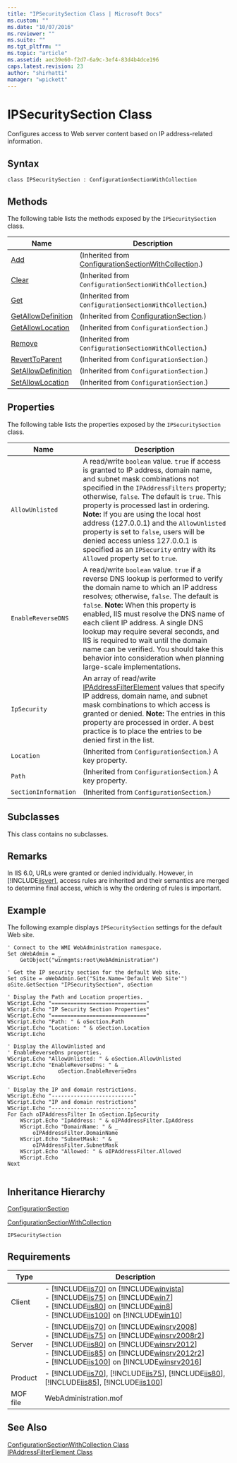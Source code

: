 ```yaml
---
title: "IPSecuritySection Class | Microsoft Docs"
ms.custom: ""
ms.date: "10/07/2016"
ms.reviewer: ""
ms.suite: ""
ms.tgt_pltfrm: ""
ms.topic: "article"
ms.assetid: aec39e60-f2d7-6a9c-3ef4-83d4b4dce196
caps.latest.revision: 23
author: "shirhatti"
manager: "wpickett"
---
```

# IPSecuritySection Class
Configures access to Web server content based on IP address-related information.  
  
## Syntax  
  
```vbs  
class IPSecuritySection : ConfigurationSectionWithCollection  
```  
  
## Methods  
 The following table lists the methods exposed by the `IPSecuritySection` class.  
  
|Name|Description|  
|----------|-----------------|  
|[Add](../../reference/admin/configurationsectionwithcollection-add-method.md)|(Inherited from [ConfigurationSectionWithCollection](../../reference/admin/configurationsectionwithcollection-class.md).)|  
|[Clear](../../reference/admin/configurationsectionwithcollection-clear-method.md)|(Inherited from `ConfigurationSectionWithCollection`.)|  
|[Get](../../reference/admin/configurationsectionwithcollection-get-method.md)|(Inherited from `ConfigurationSectionWithCollection`.)|  
|[GetAllowDefinition](../../reference/admin/configurationsection-getallowdefinition-method.md)|(Inherited from [ConfigurationSection](../../reference/admin/configurationsection-class1.md).)|  
|[GetAllowLocation](../../reference/admin/configurationsection-getallowlocation-method.md)|(Inherited from `ConfigurationSection`.)|  
|[Remove](../../reference/admin/configurationsectionwithcollection-remove-method.md)|(Inherited from `ConfigurationSectionWithCollection`.)|  
|[RevertToParent](../../reference/admin/configurationsection-reverttoparent-method.md)|(Inherited from `ConfigurationSection`.)|  
|[SetAllowDefinition](../../reference/admin/configurationsection-setallowdefinition-method.md)|(Inherited from `ConfigurationSection`.)|  
|[SetAllowLocation](../../reference/admin/configurationsection-setallowlocation-method.md)|(Inherited from `ConfigurationSection`.)|  
  
## Properties  
 The following table lists the properties exposed by the `IPSecuritySection` class.  
  
|Name|Description|  
|----------|-----------------|  
|`AllowUnlisted`|A read/write `boolean` value. `true` if access is granted to IP address, domain name, and subnet mask combinations not specified in the `IPAddressFilters` property; otherwise, `false`. The default is `true`. This property is processed last in ordering. **Note:**  If you are using the local host address (127.0.0.1) and the `AllowUnlisted` property is set to `false`, users will be denied access unless 127.0.0.1 is specified as an `IPSecurity` entry with its `Allowed` property set to `true`.|  
|`EnableReverseDNS`|A read/write `boolean` value. `true` if a reverse DNS lookup is performed to verify the domain name to which an IP address resolves; otherwise, `false`. The default is `false`. **Note:**  When this property is enabled, IIS must resolve the DNS name of each client IP address. A single DNS lookup may require several seconds, and IIS is required to wait until the domain name can be verified. You should take this behavior into consideration when planning large-scale implementations.|  
|`IpSecurity`|An array of read/write [IPAddressFilterElement](../../reference/admin/ipaddressfilterelement-class.md) values that specify IP address, domain name, and subnet mask combinations to which access is granted or denied. **Note:**  The entries in this property are processed in order. A best practice is to place the entries to be denied first in the list.|  
|`Location`|(Inherited from `ConfigurationSection`.) A key property.|  
|`Path`|(Inherited from `ConfigurationSection`.) A key property.|  
|`SectionInformation`|(Inherited from `ConfigurationSection`.)|  
  
## Subclasses  
 This class contains no subclasses.  
  
## Remarks  
 In IIS 6.0, URLs were granted or denied individually. However, in [!INCLUDE[iisver](../../reference/admin/includes/iisver-md.md)], access rules are inherited and their semantics are merged to determine final access, which is why the ordering of rules is important.  
  
## Example  
 The following example displays `IPSecuritySection` settings for the default Web site.  
  
```  
' Connect to the WMI WebAdministration namespace.  
Set oWebAdmin = _  
    GetObject("winmgmts:root\WebAdministration")  
  
' Get the IP security section for the default Web site.  
Set oSite = oWebAdmin.Get("Site.Name='Default Web Site'")  
oSite.GetSection "IPSecuritySection", oSection  
  
' Display the Path and Location properties.  
WScript.Echo "=============================="  
WScript.Echo "IP Security Section Properties"  
WScript.Echo "=============================="  
WScript.Echo "Path: " & oSection.Path  
WScript.Echo "Location: " & oSection.Location  
WScript.Echo  
  
' Display the AllowUnlisted and   
' EnableReverseDns properties.  
WScript.Echo "AllowUnlisted: " & oSection.AllowUnlisted  
WScript.Echo "EnableReverseDns: " & _  
                oSection.EnableReverseDns  
WScript.Echo  
  
' Display the IP and domain restrictions.  
WScript.Echo "--------------------------"  
WScript.Echo "IP and domain restrictions"  
WScript.Echo "--------------------------"  
For Each oIPAddressFilter In oSection.IpSecurity  
    WScript.Echo "IpAddress: " & oIPAddressFilter.IpAddress      
    WScript.Echo "DomainName: " & _  
        oIPAddressFilter.DomainName  
    WScript.Echo "SubnetMask: " & _  
        oIPAddressFilter.SubnetMask  
    WScript.Echo "Allowed: " & oIPAddressFilter.Allowed  
    WScript.Echo  
Next  
  
```  
  
## Inheritance Hierarchy  
 [ConfigurationSection](../../reference/admin/configurationsection-class1.md)  
  
 [ConfigurationSectionWithCollection](../../reference/admin/configurationsectionwithcollection-class.md)  
  
 `IPSecuritySection`  
  
## Requirements  
  
|Type|Description|  
|----------|-----------------|  
|Client|-   [!INCLUDE[iis70](../../reference/admin/includes/iis70-md.md)] on [!INCLUDE[winvista](../../reference/admin/includes/winvista-md.md)]<br />-   [!INCLUDE[iis75](../../reference/admin/includes/iis75-md.md)] on [!INCLUDE[win7](../../reference/admin/includes/win7-md.md)]<br />-   [!INCLUDE[iis80](../../reference/admin/includes/iis80-md.md)] on [!INCLUDE[win8](../../reference/admin/includes/win8-md.md)]<br />-   [!INCLUDE[iis100](../../reference/admin/includes/iis100-md.md)] on [!INCLUDE[win10](../../reference/admin/includes/win10-md.md)]|  
|Server|-   [!INCLUDE[iis70](../../reference/admin/includes/iis70-md.md)] on [!INCLUDE[winsrv2008](../../reference/admin/includes/winsrv2008-md.md)]<br />-   [!INCLUDE[iis75](../../reference/admin/includes/iis75-md.md)] on [!INCLUDE[winsrv2008r2](../../reference/admin/includes/winsrv2008r2-md.md)]<br />-   [!INCLUDE[iis80](../../reference/admin/includes/iis80-md.md)] on [!INCLUDE[winsrv2012](../../reference/admin/includes/winsrv2012-md.md)]<br />-   [!INCLUDE[iis85](../../reference/admin/includes/iis85-md.md)] on [!INCLUDE[winsrv2012r2](../../reference/admin/includes/winsrv2012r2-md.md)]<br />-   [!INCLUDE[iis100](../../reference/admin/includes/iis100-md.md)] on [!INCLUDE[winsrv2016](../../reference/admin/includes/winsrv2016-md.md)]|  
|Product|-   [!INCLUDE[iis70](../../reference/admin/includes/iis70-md.md)], [!INCLUDE[iis75](../../reference/admin/includes/iis75-md.md)], [!INCLUDE[iis80](../../reference/admin/includes/iis80-md.md)], [!INCLUDE[iis85](../../reference/admin/includes/iis85-md.md)], [!INCLUDE[iis100](../../reference/admin/includes/iis100-md.md)]|  
|MOF file|WebAdministration.mof|  
  
## See Also  
 [ConfigurationSectionWithCollection Class](../../reference/admin/configurationsectionwithcollection-class.md)   
 [IPAddressFilterElement Class](../../reference/admin/ipaddressfilterelement-class.md)